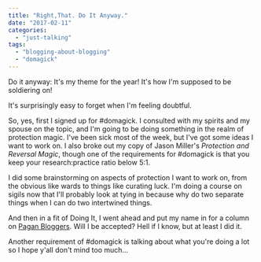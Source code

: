 ```yaml
---
title: "Right,That. Do It Anyway."
date: "2017-02-11"
categories: 
  - "just-talking"
tags: 
  - "blogging-about-blogging"
  - "domagick"
---
```


Do it anyway: It's my theme for the year! It's how I'm supposed to be soldiering on!

It's surprisingly easy to forget when I'm feeling doubtful.

So, yes, first I signed up for #domagick. I consulted with my spirits and my spouse on the topic, and I'm going to be doing something in the realm of protection magic. I've been sick most of the week, but I've got some ideas I want to work on. I also broke out my copy of Jason Miller's _Protection and Reversal Magic_, though one of the requirements for #domagick is that you keep your research:practice ratio below 5:1.

I did some brainstorming on aspects of protection I want to work on, from the obvious like wards to things like curating luck. I'm doing a course on sigils now that I'll probably look at tying in because why do two separate things when I can do two intertwined things.

And then in a fit of Doing It, I went ahead and put my name in for a column on [Pagan Bloggers](http://paganbloggers.com/). Will I be accepted? Hell if I know, but at least I did it.

Another requirement of #domagick is talking about what you're doing a lot so I hope y'all don't mind too much...
